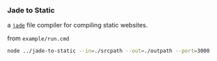 ### Jade to Static

a [`jade`](http://jade-lang.com) file compiler for compiling static websites.


from `example/run.cmd`
``` sh
node ../jade-to-static --in=./srcpath --out=./outpath --port=3000
```
